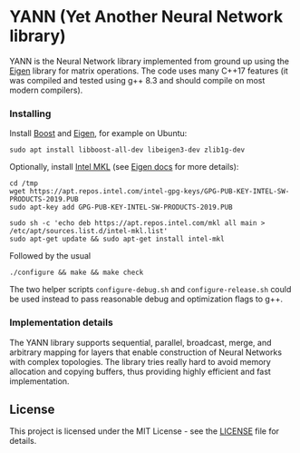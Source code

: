 # YANN (Yet Another Neural Network library)

YANN is the Neural Network library implemented from ground up using
the [Eigen](https://eigen.tuxfamily.org) library for matrix operations.
The code uses many C++17 features (it was compiled and tested using
g++ 8.3 and should compile on most modern compilers).

### Installing

Install [Boost](http://boost.org/) and [Eigen](https://eigen.tuxfamily.org),
for example on Ubuntu:

```
sudo apt install libboost-all-dev libeigen3-dev zlib1g-dev
```

Optionally, install [Intel MKL](https://software.intel.com/en-us/mkl)
(see [Eigen docs](https://eigen.tuxfamily.org/dox/TopicUsingIntelMKL.html) for
more details):

```
cd /tmp
wget https://apt.repos.intel.com/intel-gpg-keys/GPG-PUB-KEY-INTEL-SW-PRODUCTS-2019.PUB
sudo apt-key add GPG-PUB-KEY-INTEL-SW-PRODUCTS-2019.PUB

sudo sh -c 'echo deb https://apt.repos.intel.com/mkl all main > /etc/apt/sources.list.d/intel-mkl.list'
sudo apt-get update && sudo apt-get install intel-mkl
```

Followed by the usual

```
./configure && make && make check
```

The two helper scripts `configure-debug.sh` and `configure-release.sh`
could be used instead to pass reasonable debug and optimization flags 
to g++.

### Implementation details

The YANN library supports sequential, parallel, broadcast, merge, and
arbitrary mapping for layers that enable construction of Neural Networks
with complex topologies. The library tries really hard to avoid memory
allocation and copying buffers, thus providing highly efficient and
fast implementation.

## License

This project is licensed under the MIT License - see the [LICENSE](LICENSE)
file for details.
